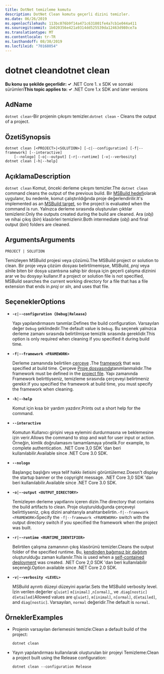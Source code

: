 ```yaml
---
title: DotNet temizleme komutu
description: DotNet Clean komutu geçerli dizini temizler.
ms.date: 06/26/2019
ms.openlocfilehash: 113bc076b9f14a471c631801fe4a7cb1e044a411
ms.sourcegitcommit: 1b020356e421a9314dd525539da12463d980ce7a
ms.translationtype: MT
ms.contentlocale: tr-TR
ms.lasthandoff: 08/30/2019
ms.locfileid: "70168054"
---
```

# <a name="dotnet-clean"></a><span data-ttu-id="20441-103">dotnet clean</span><span class="sxs-lookup"><span data-stu-id="20441-103">dotnet clean</span></span>

<span data-ttu-id="20441-104">**Bu konu şu şekilde geçerlidir: ✓** .NET Core 1. x SDK ve sonraki sürümleri</span><span class="sxs-lookup"><span data-stu-id="20441-104">**This topic applies to: ✓** .NET Core 1.x SDK and later versions</span></span>

<!-- todo: uncomment when all CLI commands are reviewed
[!INCLUDE [topic-appliesto-net-core-all](../../../includes/topic-appliesto-net-core-all.md)]
-->

## <a name="name"></a><span data-ttu-id="20441-105">Ad</span><span class="sxs-lookup"><span data-stu-id="20441-105">Name</span></span>

<span data-ttu-id="20441-106">`dotnet clean`-Bir projenin çıkışını temizler.</span><span class="sxs-lookup"><span data-stu-id="20441-106">`dotnet clean` - Cleans the output of a project.</span></span>

## <a name="synopsis"></a><span data-ttu-id="20441-107">Özeti</span><span class="sxs-lookup"><span data-stu-id="20441-107">Synopsis</span></span>

```console
dotnet clean [<PROJECT>|<SOLUTION>] [-c|--configuration] [-f|--framework] [--interactive] 
    [--nologo] [-o|--output] [-r|--runtime] [-v|--verbosity]
dotnet clean [-h|--help]
```

## <a name="description"></a><span data-ttu-id="20441-108">Açıklama</span><span class="sxs-lookup"><span data-stu-id="20441-108">Description</span></span>

<span data-ttu-id="20441-109">`dotnet clean` Komut, önceki derleme çıkışını temizler.</span><span class="sxs-lookup"><span data-stu-id="20441-109">The `dotnet clean` command cleans the output of the previous build.</span></span> <span data-ttu-id="20441-110">Bir [MSBuild hedefi](/visualstudio/msbuild/msbuild-targets)olarak uygulanır, bu nedenle, komut çalıştırıldığında proje değerlendirilir.</span><span class="sxs-lookup"><span data-stu-id="20441-110">It's implemented as an [MSBuild target](/visualstudio/msbuild/msbuild-targets), so the project is evaluated when the command is run.</span></span> <span data-ttu-id="20441-111">Yalnızca derleme sırasında oluşturulan çıktılar temizlenir.</span><span class="sxs-lookup"><span data-stu-id="20441-111">Only the outputs created during the build are cleaned.</span></span> <span data-ttu-id="20441-112">Ara (*obj*) ve nihai çıkış (*bin*) klasörleri temizlenir.</span><span class="sxs-lookup"><span data-stu-id="20441-112">Both intermediate (*obj*) and final output (*bin*) folders are cleaned.</span></span>

## <a name="arguments"></a><span data-ttu-id="20441-113">Arguments</span><span class="sxs-lookup"><span data-stu-id="20441-113">Arguments</span></span>

`PROJECT | SOLUTION`

<span data-ttu-id="20441-114">Temizleyen MSBuild projesi veya çözümü.</span><span class="sxs-lookup"><span data-stu-id="20441-114">The MSBuild project or solution to clean.</span></span> <span data-ttu-id="20441-115">Bir proje veya çözüm dosyası belirtilmemişse, MSBuild, *proj* veya *sln*ile biten bir dosya uzantısına sahip bir dosya için geçerli çalışma dizinini arar ve bu dosyayı kullanır.</span><span class="sxs-lookup"><span data-stu-id="20441-115">If a project or solution file is not specified, MSBuild searches the current working directory for a file that has a file extension that ends in *proj* or *sln*, and uses that file.</span></span>

## <a name="options"></a><span data-ttu-id="20441-116">Seçenekler</span><span class="sxs-lookup"><span data-stu-id="20441-116">Options</span></span>

* **`-c|--configuration {Debug|Release}`**

  <span data-ttu-id="20441-117">Yapı yapılandırmasını tanımlar.</span><span class="sxs-lookup"><span data-stu-id="20441-117">Defines the build configuration.</span></span> <span data-ttu-id="20441-118">Varsayılan değer `Debug` şeklindedir.</span><span class="sxs-lookup"><span data-stu-id="20441-118">The default value is `Debug`.</span></span> <span data-ttu-id="20441-119">Bu seçenek yalnızca derleme zamanı sırasında belirtilmişse temizlik sırasında gereklidir.</span><span class="sxs-lookup"><span data-stu-id="20441-119">This option is only required when cleaning if you specified it during build time.</span></span>

* **`-f|--framework <FRAMEWORK>`**

  <span data-ttu-id="20441-120">Derleme zamanında belirtilen [çerçeve](../../standard/frameworks.md) .</span><span class="sxs-lookup"><span data-stu-id="20441-120">The [framework](../../standard/frameworks.md) that was specified at build time.</span></span> <span data-ttu-id="20441-121">Çerçeve [Proje dosyasında](csproj.md)tanımlanmalıdır.</span><span class="sxs-lookup"><span data-stu-id="20441-121">The framework must be defined in the [project file](csproj.md).</span></span> <span data-ttu-id="20441-122">Yapı zamanında Framework belirttiyseniz, temizleme sırasında çerçeveyi belirtmeniz gerekir.</span><span class="sxs-lookup"><span data-stu-id="20441-122">If you specified the framework at build time, you must specify the framework when cleaning.</span></span>

* **`-h|--help`**

  <span data-ttu-id="20441-123">Komut için kısa bir yardım yazdırır.</span><span class="sxs-lookup"><span data-stu-id="20441-123">Prints out a short help for the command.</span></span>

* **`--interactive`**

  <span data-ttu-id="20441-124">Komutun Kullanıcı girişini veya eylemini durdurmasına ve beklemesine izin verir.</span><span class="sxs-lookup"><span data-stu-id="20441-124">Allows the command to stop and wait for user input or action.</span></span> <span data-ttu-id="20441-125">Örneğin, kimlik doğrulamasını tamamlamaya yönelik.</span><span class="sxs-lookup"><span data-stu-id="20441-125">For example, to complete authentication.</span></span> <span data-ttu-id="20441-126">.NET Core 3,0 SDK 'dan beri kullanılabilir.</span><span class="sxs-lookup"><span data-stu-id="20441-126">Available since .NET Core 3.0 SDK.</span></span>

* **`--nologo`**

  <span data-ttu-id="20441-127">Başlangıç başlığını veya telif hakkı iletisini görüntülemez.</span><span class="sxs-lookup"><span data-stu-id="20441-127">Doesn't display the startup banner or the copyright message.</span></span> <span data-ttu-id="20441-128">.NET Core 3,0 SDK 'dan beri kullanılabilir.</span><span class="sxs-lookup"><span data-stu-id="20441-128">Available since .NET Core 3.0 SDK.</span></span>

* **`-o|--output <OUTPUT_DIRECTORY>`**

  <span data-ttu-id="20441-129">Temizleyen derleme yapıtlarını içeren dizin.</span><span class="sxs-lookup"><span data-stu-id="20441-129">The directory that contains the build artifacts to clean.</span></span> <span data-ttu-id="20441-130">Proje oluşturulduğunda çerçeveyi belirttiyseniz, çıkış dizini anahtarıyla anahtarıbelirtin.`-f|--framework <FRAMEWORK>`</span><span class="sxs-lookup"><span data-stu-id="20441-130">Specify the `-f|--framework <FRAMEWORK>` switch with the output directory switch if you specified the framework when the project was built.</span></span>

* **`-r|--runtime <RUNTIME_IDENTIFIER>`**

  <span data-ttu-id="20441-131">Belirtilen çalışma zamanının çıkış klasörünü temizler.</span><span class="sxs-lookup"><span data-stu-id="20441-131">Cleans the output folder of the specified runtime.</span></span> <span data-ttu-id="20441-132">Bu, [kendinden bağımsız bir dağıtım](../deploying/index.md#self-contained-deployments-scd) oluşturulduğu zaman kullanılır.</span><span class="sxs-lookup"><span data-stu-id="20441-132">This is used when a [self-contained deployment](../deploying/index.md#self-contained-deployments-scd) was created.</span></span> <span data-ttu-id="20441-133">.NET Core 2,0 SDK 'dan beri kullanılabilir seçeneği.</span><span class="sxs-lookup"><span data-stu-id="20441-133">Option available since .NET Core 2.0 SDK.</span></span>

* **`-v|--verbosity <LEVEL>`**

  <span data-ttu-id="20441-134">MSBuild ayrıntı düzeyi düzeyini ayarlar.</span><span class="sxs-lookup"><span data-stu-id="20441-134">Sets the MSBuild verbosity level.</span></span> <span data-ttu-id="20441-135">İzin verilen değerler `q[uiet]` `m[inimal]` ,`n[ormal]`,, ve .`diag[nostic]` `d[etailed]`</span><span class="sxs-lookup"><span data-stu-id="20441-135">Allowed values are `q[uiet]`, `m[inimal]`, `n[ormal]`, `d[etailed]`, and `diag[nostic]`.</span></span> <span data-ttu-id="20441-136">Varsayılan, `normal` değeridir.</span><span class="sxs-lookup"><span data-stu-id="20441-136">The default is `normal`.</span></span>

## <a name="examples"></a><span data-ttu-id="20441-137">Örnekler</span><span class="sxs-lookup"><span data-stu-id="20441-137">Examples</span></span>

* <span data-ttu-id="20441-138">Projenin varsayılan derlemesini temizle:</span><span class="sxs-lookup"><span data-stu-id="20441-138">Clean a default build of the project:</span></span>

  ```console
  dotnet clean
  ```

* <span data-ttu-id="20441-139">Yayın yapılandırması kullanılarak oluşturulan bir projeyi Temizleme:</span><span class="sxs-lookup"><span data-stu-id="20441-139">Clean a project built using the Release configuration:</span></span>

  ```console
  dotnet clean --configuration Release
  ```
